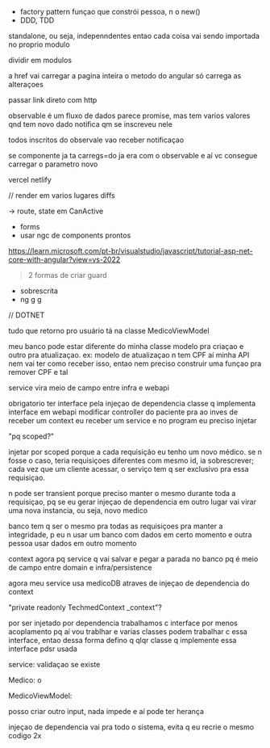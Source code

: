 - factory pattern
funçao que constrói pessoa, n o new()
- DDD, TDD

standalone, ou seja, indepenndentes
entao cada coisa vai sendo importada no proprio modulo

dividir em modulos

a href vai carregar a pagina inteira
o metodo do angular só carrega as alteraçoes

passar link direto com http

observable é um fluxo de dados
parece promise, mas tem varios valores
qnd tem novo dado notifica qm se inscreveu nele

todos inscritos do observale vao receber notificaçao

se componente ja ta carregs=do ja era
com o observable
e aí vc consegue carregar o parametro novo

vercel
netlify

// render em varios lugares diffs

-> route, state em CanActive 
- forms
- usar ngc de components prontos

https://learn.microsoft.com/pt-br/visualstudio/javascript/tutorial-asp-net-core-with-angular?view=vs-2022


> 2 formas de criar guard

- sobrescrita
- ng g g 


// DOTNET


tudo que retorno pro usuário tá na classe MedicoViewModel

meu banco pode estar diferente do minha classe
modelo pra criaçao e outro pra atualizaçao. ex: modelo de atualizaçao n tem CPF
aí minha API nem vai ter como receber isso, entao nem preciso construir uma funçao pra remover CPF e tal

service vira meio de campo entre infra e webapi

obrigatorio ter interface pela injeçao de dependencia
classe q implementa interface
em webapi modificar controller do paciente pra ao inves de receber um context eu receber um service
e no program eu preciso injetar


"pq scoped?"


injetar por scoped porque a cada requisição eu tenho um novo médico. se n fosse o caso, teria requisiçoes diferentes com mesmo id, ia sobrescrever; cada vez que um cliente acessar, o serviço tem q ser exclusivo pra essa requisiçao.

n pode ser transient porque preciso manter o mesmo durante toda a requisiçao, pq se eu gerar injeçao de dependencia em outro lugar vai virar uma nova instancia, ou seja, novo medico

banco tem q ser o mesmo pra todas as requisiçoes pra manter a integridade, p eu n usar um banco com dados em certo momento e outra pessoa usar dados em outro momento


context agora
pq service q vai salvar e pegar a parada no banco
pq é meio de campo entre domain e infra/persistence


agora meu service usa medicoDB atraves de injeçao de dependencia do context


"private readonly TechmedContext _context"?

por ser injetado por dependencia trabalhamos c interface por menos acoplamento
pq aí vou trablhar
e varias classes podem trabalhar c essa interface, entao dessa forma defino q qlqr classe q implemente essa interface pdsr usada

service: validaçao se existe

Medico: o

MedicoViewModel:


posso criar outro input, nada impede
e aí pode ter herança

injeçao de dependencia vai pra todo o sistema, evita q eu recrie o mesmo codigo 2x